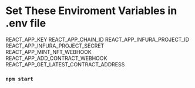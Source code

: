 # Set These Enviroment Variables in .env file

REACT_APP_KEY
REACT_APP_CHAIN_ID
REACT_APP_INFURA_PROJECT_ID
REACT_APP_INFURA_PROJECT_SECRET
REACT_APP_MINT_NFT_WEBHOOK
REACT_APP_ADD_CONTRACT_WEBHOOK
REACT_APP_GET_LATEST_CONTRACT_ADDRESS

### `npm start`
